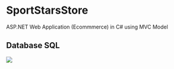 # SportStarsStore
ASP.NET Web Application (Ecommmerce) in C# using MVC Model


## Database SQL

<img src="https://raw.githubusercontent.com/xanecu/SportStarsStore/SportstarsDB.png">

